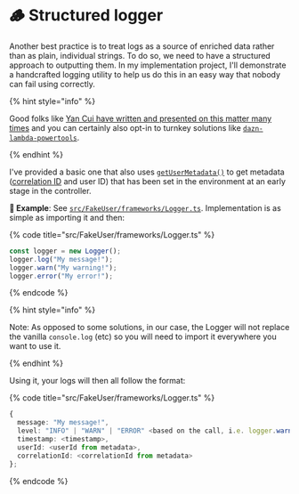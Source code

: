 # 🪵 Structured logger

Another best practice is to treat logs as a source of enriched data rather than as plain, individual strings. To do so, we need to have a structured approach to outputting them. In my implementation project, I'll demonstrate a handcrafted logging utility to help us do this in an easy way that nobody can fail using correctly.

{% hint style="info" %}

Good folks like [Yan Cui have written and presented on this matter many times](https://www.slideshare.net/Codemotion/yan-cui-how-to-build-observability-into-a-serverless-application-codemotion-amsterdam-2019) and you can certainly also opt-in to turnkey solutions like [`dazn-lambda-powertools`](https://github.com/getndazn/dazn-lambda-powertools).

{% endhint %}

I've provided a basic one that also uses [`getUserMetadata()`](https://github.com/mikaelvesavuori/better-apis-workshop/blob/main/src/FakeUser/frameworks/userMetadata.ts) to get metadata ([correlation ID](https://microsoft.github.io/code-with-engineering-playbook/observability/correlation-id/) and user ID) that has been set in the environment at an early stage in the controller.

**🎯 Example**: See [`src/FakeUser/frameworks/Logger.ts`](https://github.com/mikaelvesavuori/better-apis-workshop/blob/main/src/FakeUser/frameworks/Logger.ts). Implementation is as simple as importing it and then:

{% code title="src/FakeUser/frameworks/Logger.ts" %}

```typescript
const logger = new Logger();
logger.log("My message!");
logger.warn("My warning!");
logger.error("My error!");
```

{% endcode %}

{% hint style="info" %}

Note: As opposed to some solutions, in our case, the Logger will not replace the vanilla `console.log` (etc) so you will need to import it everywhere you want to use it.

{% endhint %}

Using it, your logs will then all follow the format:

{% code title="src/FakeUser/frameworks/Logger.ts" %}

```typescript
{
  message: "My message!",
  level: "INFO" | "WARN" | "ERROR" <based on the call, i.e. logger.warn() etc.>,
  timestamp: <timestamp>,
  userId: <userId from metadata>,
  correlationId: <correlationId from metadata>
};
```

{% endcode %}
